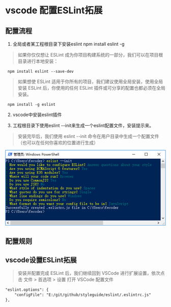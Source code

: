 # vscode 配置ESLint拓展

## 配置流程

1. 全局或者某工程根目录下安装eslint npm install eslint -g
> 如果你仅仅想让 ESLint 成为你项目构建系统的一部分，我们可以在项目根目录进行本地安装：
 ``` 
  npm install eslint --save-dev
 ```

> 如果想使 ESLint 适用于你所有的项目，我们建议使用全局安装，使用全局安装 ESLint 后，你使用的任何 ESLint 插件或可分享的配置也都必须在全局安装。 
 ``` 
  npm install -g eslint
```

2. vscode中安装eslint插件

3. 工程根目录下使用eslint --init来生成一个eslint配置文件，安装提示来。
> 安装完毕后，我们使用 eslint --init 命令在用户目录中生成一个配置文件（也可以在任何你喜欢的位置进行生成）

![配置图片](./init.png)

## 配置规则


## vscode设置ESLint拓展
> 安装并配置完成 ESLint 后，我们继续回到 VSCode 进行扩展设置，依次点击 文件 > 首选项 > 设置 打开 VSCode 配置文件
```
"eslint.options": {
    "configFile": "E:/git/github/styleguide/eslint/.eslintrc.js"
},
```

